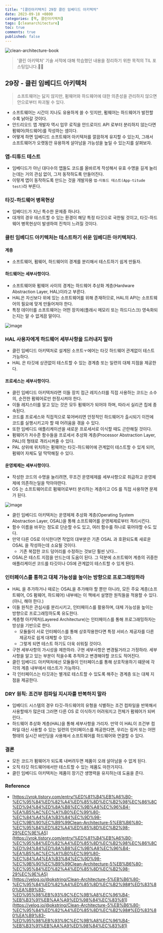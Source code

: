 ```yaml
---
title: "[클린아키텍처] 29장 클린 임베디드 아키텍처"
date: 2023-09-18 +0800
categories: [책, 클린아키텍처]
tags: [cleanarchitecture]
toc: true
comments: true
published: false
---
```


![clean-architecture-book](https://github.com/jeonyoungho/jeonyoungho.github.io/assets/44339530/5d90a988-4e1c-4f9c-b36b-28755aef9fff)

> '클린 아키텍처' 기술 서적에 대해 학습했던 내용을 정리하기 위한 목적의 TIL 포스팅입니다.🙆‍♂️

## 29장 - 클린 임베디드 아키텍처

> 소프트웨어는 닳지 않지만, 펌웨어와 하드웨어에 대한 의존성을 관리하지 않으면 안으로부터 파괴될 수 있다.

- 소프트웨어는 시간이 지나도 유용하게 쓸 수 잇지만, 펌웨어는 하드웨어가 발전할 수록 낡아갈 것이다.
- 안드리오드 앱 개발자 역시 업무 로직을 안드로이드 API 로부터 분리하지 않는다면 펌웨어(하드웨어)를 작성하는 셈이다.
- 어떻게 하면 임베디드 소프트웨어 아키텍처를 깔끔하게 유지할 수 있는지, 그래서 소프트웨어가 오랫동안 유용하게 살아남을 가능성을 높일 수 있는지를 살펴보자.

### 앱-티튜드 테스트
- 임베디드가 아닌 대다수의 앱들도 코드를 올바르게 작성해서 유효 수명을 길게 늘리는데는 거의 관심 없이, 그저 동작하도록 만들어진다.
- 이렇게 앱이 동작하도록 만드는 것을 개발자용 `앱-티튜드 테스트(App-titude test)`라 부른다.

### 타깃-하드웨어 병목현상
- 임베디드가 지닌 특수한 문제중 하나다.
- 대개의 경우 테스트할 수 있는 환경이 해당 특정 타깃으로 국한될 것이고, 타깃-하드웨어 병목현상이 발생하여 진척이 느려질 것이다.

### 클린 임베디드 아키텍처는 테스트하기 쉬운 임베디든 아키텍처다.

#### 계층
- 소프트웨어, 펌웨어, 하드웨어의 경계를 분리해서 테스트하기 쉽게 만들자.


#### 하드웨어는 세부사항이다.
- 소프트웨어와 펌웨어 사이의 경계는 하드웨어 추상화 계층(Hardware Abstraction Layer, HAL)이라고 부른다. 
- HAL은 자신보다 위에 있는 소프트웨어를 위해 존재하므로, HAL의 API는 소프트웨어의 필요에 맞게 만들어져야 한다.
- 특정 데이터를 소프트웨어는 어떤 장치에(플래시 메모리 또는 하드디스크) 영속화되는지는 알 수 없게끔 말이다. 

![image](https://github.com/jeonyoungho/jeonyoungho.github.io/assets/44339530/84460e41-8996-4c60-ba78-1be3fa87e6e4)

### HAL 사용자에게 하드웨어 세부사항을 드러내지 말라
- 클린 임베디드 아키텍처로 설계된 소프트ㅜ에어는 타깃 하드웨어 관계없이 테스트 가능하다.
- HAL 은 타깃에 상관없이 테스트할 수 있는 경계층 또는 일련의 대체 지점을 제공한다.

#### 프로세스는 세부사항이다.
- 클린 임베디드 아키텍처라면 이들 장치 접근 레지스터를 직접 사용하는 코드는 소수의, 순전한 펌웨어로만 한정시켜야 한다.
- 이들 레지스터를 알고 있는 것은 모두 펌웨어가 되어야 하며, 따라서 실리콘 칩에 종속된다.
- 코드를 프로세스와 직접적으로 묶어버리면 안정적인 하드웨어가 출시되기 이전에 코드를 실행시키고자 할 때 어려움을 겪을 수 있다.
- 또한 임베디드 애플리케이션을 새로운 프로세서로 이식할 때도 곤란해질 것이다.
- 펌웨어가 저수준 함수들을 프로세서 추상화 계층(Processor Abstraction Layer, PAL)의 형태로 격리시켜줄 수 있다.
- PAL 상위에 위치하는 펌웨어는 타깃-하드웨어에 관계없이 테스트할 수 있게 되어, 펌웨어 자체도 덜 딱딱해질 수 있다.

#### 운영체제는 세부사항이다.
- 작성한 코드의 수명을 늘리려면, 무조건 운영체제를 세부사항으로 취급하고 운영체제에 의존하는일을 막아야한다.
- OS 는 소프트웨어르르 펌웨어로부터 분리하는 계층이고 OS 를 직접 사용하면 문제가 된다.

![image](https://github.com/jeonyoungho/jeonyoungho.github.io/assets/44339530/ba31fd36-0c17-46cd-ab13-f3acaf04cdf5)

- 클린 임베디드 아키텍처는 운영체제 추상화 계층(Operating System Abstraction Layer, OSAL)을 통해 소프트웨어를 운영체제로부터 격리시킨다.
- 함수 이름을 바꾸는 정도로 단순할 수도 있고, 여러 함수를 하나로 묶어야할 수도 있다.
- 만약 다른 OS로 이식한다면 작업의 대부분은 기존 OSAL 과 호환되도록 새로운 OSAL 을 작성하는데 소요될 것이다.
  - 기존 복잡한 코드 덩어리를 수정하는 것보단 훨씬 낫다...
- OSAL은 테스트 지점을 만드는데 도움이 된다. 그 덕분에 소프트웨어 계층의 귀중한 애플리케이션 코드를 타깃이나 OS에 관계없이 테스트할 수 있게 된다.

### 인터페이스를 통하고 대체 가능성을 높이는 방향으로 프로그래밍하라
- HAL 을 추가하거나 때로는 OSAL을 추가해야 할 뿐만 아니라, 모든 주요 계층(소프트웨어, OS 펌웨어, 하드웨어) 내부에는 이 책에서 설명한 원칙들을 적용할 수 있다.(아니, 해야 한다.)
- 이들 원칙은 관심사를 분리시키고, 인터페이스를 활용하며, 대체 가능성을 높이는 방향으로 프로그래밍하도록 유도한다.
- 계층형 아키텍처(Layered Architecture)는 인터페이스를 통해 프로그래밍하자는 방상을 기반으로 한다.
  - 모듈들이 서로 인터페이스를 통해 상호작용한다면 특정 서비스 제공자를 다른 제공자로 쉽게 대체할 수 있다.
  - 그렇게 되면 테스트 하기도 더욱 쉬워질 것이다.
- 구현 세부사항의 가시성을 제한하라. 구현 세부사항은 변경될거라고 가정하라. 세부사항을 알고 있는 부분이 적을수록 추적하고 변경해야할 코드도 적어진다.
- 클린 임베디드 아키텍처에선 모듈들이 인터페이스를 통해 상호작용하기 떄문에 각각의 계층 내부에서 테스트가 가능하다.
- 각 인터페이스는 타깃과는 별개로 테스트할 수 있도록 해주는 경계층 또는 대체 지점을 제공한다.

### DRY 원칙: 조건부 컴파일 지시자를 반복하지 말라
- 임베디드 시스템의 경우 타깃-하드웨어의 유형을 식별하는 조건 컴파일을 반복해서 사용할때가 많은데 그러면 다른 OS 로 이식하기 어려워지고 전체가 펌웨어가 되버린다..
- 하드웨어 추상화 계층(HAL)을 통해 세부사항을 가리자. 만약 이 HAL이 조건부 컴파일 대신 사용할 수 있는 일련의 인터페이스를 제공한다면, 우리는 링커 또는 어떤 형태의 실시간 바인딩을 사용해서 소프트웨어를 하드웨어와 연결할 수 있다.

### 결론
- 모든 코드가 펌웨어가 되도록 내버려두면 제품이 오래 살아남을 수 없게 된다.
- 오직 타깃 하드웨어에서만 테스트할 수 있는 제품도 마찬가지다.
- 클린 임베디드 아키텍처는 제품이 장기간 생명력을 유지하는데 도움을 준다.




### Reference
- [https://yrok.tistory.com/entry/%ED%81%B4%EB%A6%B0-%EC%95%84%ED%82%A4%ED%85%8D%EC%B2%98%EC%86%8C%ED%94%84%ED%8A%B8%EC%9B%A8%EC%96%B4-%EA%B5%AC%EC%A1%B0%EC%99%80-%EC%84%A4%EA%B3%84%EC%9D%98-%EC%9B%90%EC%B9%99Clean-Architecture-5%EB%B6%80-%EC%95%84%ED%82%A4%ED%85%8D%EC%B2%98-29%EC%9E%A5](https://yrok.tistory.com/entry/%ED%81%B4%EB%A6%B0-%EC%95%84%ED%82%A4%ED%85%8D%EC%B2%98%EC%86%8C%ED%94%84%ED%8A%B8%EC%9B%A8%EC%96%B4-%EA%B5%AC%EC%A1%B0%EC%99%80-%EC%84%A4%EA%B3%84%EC%9D%98-%EC%9B%90%EC%B9%99Clean-Architecture-5%EB%B6%80-%EC%95%84%ED%82%A4%ED%85%8D%EC%B2%98-29%EC%9E%A5)
- [https://velog.io/@okstring/Clean-Architecture-5%EB%B6%80-%EC%95%84%ED%82%A4%ED%85%8D%EC%B2%98#%ED%83%80%EA%B9%83-%ED%95%98%EB%93%9C%EC%9B%A8%EC%96%B4-%EB%B3%91%EB%AA%A9%ED%98%84%EC%83%81](https://velog.io/@okstring/Clean-Architecture-5%EB%B6%80-%EC%95%84%ED%82%A4%ED%85%8D%EC%B2%98#%ED%83%80%EA%B9%83-%ED%95%98%EB%93%9C%EC%9B%A8%EC%96%B4-%EB%B3%91%EB%AA%A9%ED%98%84%EC%83%81)